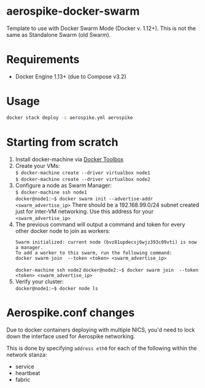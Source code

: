 # aerospike-docker-swarmTemplate to use with Docker Swarm Mode (Docker v. 1.12+). This is not the same as Standalone Swarm (old Swarm).# Requirements* Docker Engine 1.13+ (due to Compose v3.2)# Usage```bashdocker stack deploy -c aerospike.yml aerospike```# Starting from scratch1. Install docker-machine via [Docker Toolbox](https://www.docker.com/products/docker-toolbox)1. Create your VMs:      `$ docker-machine create --driver virtualbox node1`      `$ docker-machine create --driver virtualbox node2`1. Configure a node as Swarm Manager:      `$ docker-machine ssh node1`      `docker@node1:~$ docker swarm init --advertise-addr <swarm_advertise_ip>`    There should be a 192.168.99.0/24 subnet created just for inter-VM networking. Use this address for your `<swarm_advertise_ip>` 1. The previous command will output a command and token for every other docker node to join as workers:    ```    Swarm initialized: current node (bvz81updecsj6wjz393c09vti) is now a manager.    To add a worker to this swarm, run the following command:    docker swarm join  --token <token> <swarm_advertise_ip>    ```    `docker-machine ssh node2`    `docker@node2:~$ docker swarm join  --token <token> <swarm_advertise_ip>`1. Verify your cluster:      `docker@node1:~$ docker node ls`# Aerospike.conf changesDue to docker containers deploying with multiple NICS, you'd need to lock down the interface used for Aerospike networking.This is done by specifying `address eth0` for each of the following within the network stanza:* service* heartbeat* fabric